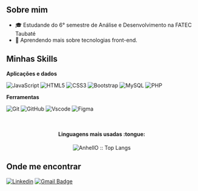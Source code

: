 ## Sobre mim

- 🎓 Estudande do 6° semestre de Análise e Desenvolvimento na FATEC Taubaté
- 🌱 Aprendendo mais sobre tecnologias front-end.

## Minhas Skills

**Aplicações e dados**

![JavaScript](https://img.shields.io/badge/JavaScript-F7DF1E?style=for-the-badge&logo=javascript&logoColor=black)
![HTML5](https://img.shields.io/badge/HTML5-E34F26?style=for-the-badge&logo=html5&logoColor=white)
![CSS3](https://img.shields.io/badge/CSS3-1572B6?style=for-the-badge&logo=css3&logoColor=white)
![Bootstrap](https://img.shields.io/badge/-boostrap-0D1117?style=for-the-badge&logo=bootstrap&labelColor=0D1117)
![MySQL](https://img.shields.io/badge/MySQL-00000F?style=for-the-badge&logo=mysql&logoColor=white)
![PHP](https://img.shields.io/badge/PHP-777BB4?style=for-the-badge&logo=flat&logoColor=white)

**Ferramentas**

![Git](https://img.shields.io/badge/GIT-E44C30?style=for-the-badge&logo=git&logoColor=white)
![GitHub](https://img.shields.io/badge/-GitHub-333333?style=for-the-badge&logo=github&logoColor=white)
![Vscode](https://img.shields.io/badge/Vscode-007ACC?style=for-the-badge&logo=visual-studio-code&logoColor=white)
![Figma](https://img.shields.io/badge/-Figma-333333?style=for-the-badge&logo=figma&logoColor=white)

<br/>

<h4 align="center">Linguagens mais usadas :tongue:</h4>

<p align="center"><img src="https://github-readme-stats.vercel.app/api/top-langs/?username=michaelleoliveir&theme=tokyonight&layout=compact" alt="AnhellO :: Top Langs" /></p>

## Onde me encontrar

[![Linkedin](https://img.shields.io/badge/-michaelleoliveira-blue?style=flat-square&logo=Linkedin&logoColor=white&link=https://www.linkedin.com/in/michaelle-oliveira/)](https://www.linkedin.com/in/michaelle-oliveira/)
[![Gmail Badge](https://img.shields.io/badge/-michaelle.oliveira101103@gmail.com-006bed?style=flat-square&logo=Gmail&logoColor=white&link=mailto:michaelle.oliveira101103@gmail.com)](mailto:michaelle.oliveira101103@gmail.com)
